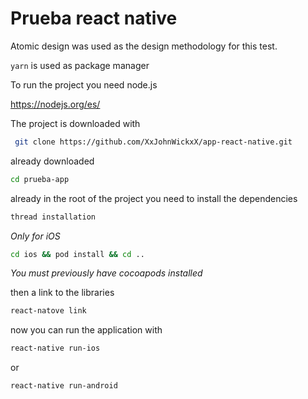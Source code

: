 # Prueba react native

Atomic design was used as the design methodology for this test.

```yarn``` is used as package manager


To run the project you need node.js

 https://nodejs.org/es/

The project is downloaded with

```bash
 git clone https://github.com/XxJohnWickxX/app-react-native.git
 ```
 

already downloaded

```bash
cd prueba-app
```

already in the root of the project you need to install the dependencies

```bash
thread installation
````

*Only for iOS*
```bash
cd ios && pod install && cd ..
````

*You must previously have cocoapods installed*

then a link to the libraries
```bash
react-natove link
````

now you can run the application with
```bash
react-native run-ios
````

or
```bash
react-native run-android
```
